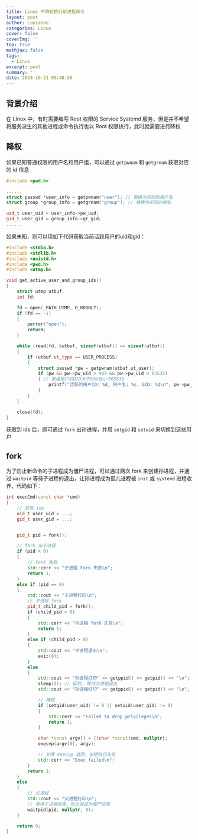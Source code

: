 ```yaml
---
title: Linux 中降权执行新进程命令
layout: post
author: LuyiaGoe
categories: Linux
cover: false
coverImg: ''
top: true
mathjax: false
tags:
  - Linux
excerpt: post
summary: ''
date: 2024-10-21 09:48:50
---
```


## 背景介绍
在 Linux 中，有时需要编写 Root 权限的 Service Systemd 服务，但是并不希望将服务派生的其他进程或命令执行也以 Root 权限执行，此时就需要进行降权

## 降权
如果已知普通权限的用户名和用户组，可以通过 `getpwnam` 和 `getgrnam` 获取对应的 id 信息

```cpp
#include <pwd.h>

......
struct passwd *user_info = getpwnam("user"); // 替换为实际的用户名
struct group *group_info = getgrnam("group"); // 替换为实际的组名

uid_t user_uid = user_info->pw_uid;
gid_t user_gid = group_info->gr_gid;
......
```

如果未知，则可以用如下代码获取当前活跃用户的uid和gid：
```cpp
#include <stdio.h>
#include <stdlib.h>
#include <unistd.h>
#include <pwd.h>
#include <utmp.h>

void get_active_user_and_group_ids()
{
    struct utmp utbuf;
    int fd;

    fd = open(_PATH_UTMP, O_RDONLY);
    if (fd == -1)
    {
        perror("open");
        return;
    }

    while (read(fd, &utbuf, sizeof(utbuf)) == sizeof(utbuf))
    {
        if (utbuf.ut_type == USER_PROCESS)
        {
            struct passwd *pw = getpwnam(utbuf.ut_user);
            if (pw && pw->pw_uid > 999 && pw->pw_uid < 65535)
            { // 普通用户的UID大于999且小于65535
                printf("活跃的用户ID: %d, 用户名: %s, GID: %d\n", pw->pw_uid, utbuf.ut_user, pw->pw_gid);
            }
        }
    }

    close(fd);
}
```

获取到 ids 后，即可通过 `fork` 出孙进程，并用 `setgid` 和 `setuid` 来切换到这些用户

## fork
为了防止新命令的子进程成为僵尸进程，可以通过两次 fork 来创建孙进程，并通过 `waitpid` 等待子进程的退出，让孙进程成为孤儿进程被 `init` 或 `systemd` 进程收养，代码如下：

```cpp
int execCmd(const char *cmd)
{
    // 获取 ids
    uid_t user_uid = ...;
    gid_t user_gid = ...;


    pid_t pid = fork();

    // fork 出子进程
    if (pid < 0)
    {
        // fork 失败
        std::cerr << "子进程 Fork 失败\n";
        return 1;
    }
    else if (pid == 0)
    {
        std::cout << "子进程打印\n";
        // 子进程 fork
        pid_t child_pid = fork();
        if (child_pid < 0)
        {
            std::cerr << "孙进程 fork 失败\n";
            return 1;
        }
        else if (child_pid > 0)
        {
            std::cout << "子进程退出\n";
            exit(0);
        }
        else
        {
            std::cout << "孙进程打印" << getppid() << getpid() << "\n";
            sleep(2); // 延时, 等待父进程退出
            std::cout << "孙进程打印" << getppid() << getpid() << "\n";

            // 降权
            if (setgid(user_uid) != 0 || setuid(user_gid) != 0)
            {
                std::cerr << "Failed to drop privileges\n";
                return 1;
            }

            char *const argv[] = {(char *const)cmd, nullptr};
            execvp(argv[0], argv);

            // 如果 execvp 返回，说明执行失败
            std::cerr << "Exec failed\n";
        }
        return 1;
    }
    else
    {
        // 父进程
        std::cout << "父进程打印\n";
        // 等待子进程结束，防止其成为僵尸进程
        waitpid(pid, nullptr, 0);
    }

    return 0;
}
```